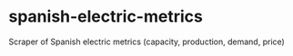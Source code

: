 # spanish-electric-metrics
Scraper of Spanish electric metrics (capacity, production, demand, price)
